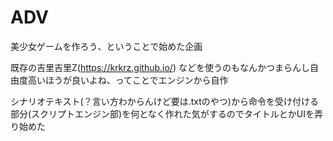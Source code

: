 # ADV
‪美少女ゲームを作ろう‬、ということで始めた企画

既存の吉里吉里Z(https://krkrz.github.io/) などを使うのもなんかつまらんし自由度高いほうが良いよね、ってことでエンジンから自作

シナリオテキスト(？言い方わからんけど要は.txtのやつ)から命令を受け付ける部分(スクリプトエンジン部)を何となく作れた気がするのでタイトルとかUIを弄り始めた

